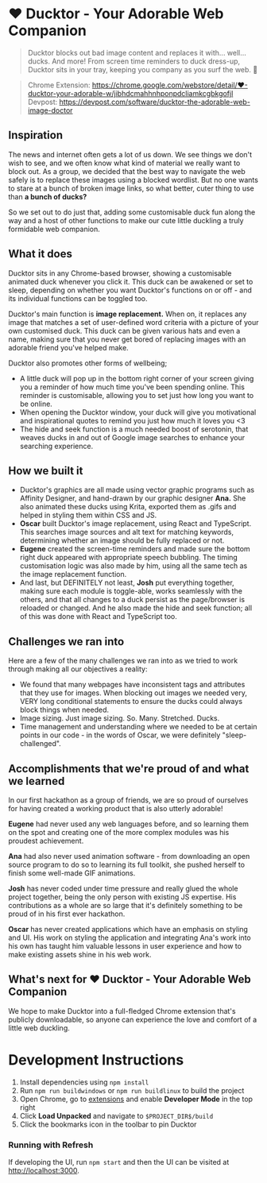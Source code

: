 # ❤ Ducktor - Your Adorable Web Companion

> Ducktor blocks out bad image content and replaces it with... well... ducks. And more! From screen time reminders to duck dress-up, Ducktor sits in your tray, keeping you company as you surf the web. 🦆

> Chrome Extension: https://chrome.google.com/webstore/detail/❤-ducktor-your-adorable-w/jibhdcmahhnhponpdcliamkcgbkgofjl
> Devpost: https://devpost.com/software/ducktor-the-adorable-web-image-doctor

## Inspiration
The news and internet often gets a lot of us down. We see things we don't wish to see, and we often know what kind of material we really want to block out. As a group, we decided that the best way to navigate the web safely is to replace these images using a blocked wordlist. But no one wants to stare at a bunch of broken image links, so what better, cuter thing to use than **a bunch of ducks?**

So we set out to do just that, adding some customisable duck fun along the way and a host of other functions to make our cute little duckling a truly formidable web companion.

## What it does
Ducktor sits in any Chrome-based browser, showing a customisable animated duck whenever you click it. This duck can be awakened or set to sleep, depending on whether you want Ducktor's functions on or off - and its individual functions can be toggled too.

Ducktor's main function is **image replacement.** When on, it replaces any image that matches a set of user-defined word criteria with a picture of your own customised duck. This duck can be given various hats and even a name, making sure that you never get bored of replacing images with an adorable friend you've helped make.

Ducktor also promotes other forms of wellbeing;
- A little duck will pop up in the bottom right corner of your screen giving you a reminder of how much time you've been spending online. This reminder is customisable, allowing you to set just how long you want to be online.
- When opening the Ducktor window, your duck will give you motivational and inspirational quotes to remind you just how much it loves you <3
- The hide and seek function is a much needed boost of serotonin, that weaves ducks in and out of Google image searches to enhance your searching experience.

## How we built it
- Ducktor's graphics are all made using vector graphic programs such as Affinity Designer, and hand-drawn by our graphic designer **Ana.** She also animated these ducks using Krita, exported them as .gifs and helped in styling them within CSS and JS.
- **Oscar** built Ducktor's image replacement, using React and TypeScript. This searches image sources and alt text for matching keywords, determining whether an image should be fully replaced or not.
- **Eugene** created the screen-time reminders and made sure the bottom right duck appeared with appropriate speech bubbling. The timing customisation logic was also made by him, using all the same tech as the image replacement function.
- And last, but DEFINITELY not least, **Josh** put everything together, making sure each module is toggle-able, works seamlessly with the others, and that all changes to a duck persist as the page/browser is reloaded or changed. And he also made the hide and seek function; all of this was done with React and TypeScript too.

## Challenges we ran into
Here are a few of the many challenges we ran into as we tried to work through making all our objectives a reality:
- We found that many webpages have inconsistent tags and attributes that they use for images. When blocking out images we needed very, VERY long conditional statements to ensure the ducks could always block things when needed.
- Image sizing. Just image sizing. So. Many. Stretched. Ducks.
- Time management and understanding where we needed to be at certain points in our code - in the words of Oscar, we were definitely "sleep-challenged".

## Accomplishments that we're proud of and what we learned
In our first hackathon as a group of friends, we are so proud of ourselves for having created a working product that is also utterly adorable!

**Eugene** had never used any web languages before, and so learning them on the spot and creating one of the more complex modules was his proudest achievement.

**Ana** had also never used animation software - from downloading an open source program to do so to learning its full toolkit, she pushed herself to finish some well-made GIF animations.

**Josh** has never coded under time pressure and really glued the whole project together, being the only person with existing JS expertise. His contributions as a whole are so large that it's definitely something to be proud of in his first ever hackathon.

**Oscar** has never created applications which have an emphasis on styling and UI. His work on styling the application and integrating Ana's work into his own has taught him valuable lessons in user experience and how to make existing assets shine in his web work.

## What's next for ❤ Ducktor - Your Adorable Web Companion
We hope to make Ducktor into a full-fledged Chrome extension that's publicly downloadable, so anyone can experience the love and comfort of a little web duckling.

# Development Instructions

1. Install dependencies using `npm install`
2. Run `npm run buildwindows` or `npm run buildlinux` to build the project
3. Open Chrome, go to [extensions](chrome://extensions/) and enable **Developer Mode** in the top right
4. Click **Load Unpacked** and navigate to `$PROJECT_DIR$/build`
5. Click the bookmarks icon in the toolbar to pin Ducktor

### Running with Refresh

If developing the UI, run `npm start` and then the UI can be visited at [http://localhost:3000](http://localhost:3000).
